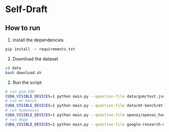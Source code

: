 # Self-Draft

## How to run

1. Install the dependencies
```bash
pip install -r requirements.txt
```

2. Download the dataset
```bash
cd data
bash download.sh
```

2. Run the script
```bash
# run gsm-100
CUDA_VISIBLE_DEVICES=1 python main.py --question-file data/gsm/test.jsonl --sample-number 100 --model-path meta-llama/Llama-2-7b-chat-hf
# run mt-bench
CUDA_VISIBLE_DEVICES=1 python main.py --question-file data/mt-bench/mt-bench.jsonl --sample-number -1 --model-path meta-llama/Llama-2-7b-chat-hf
# run humaneval
CUDA_VISIBLE_DEVICES=1 python main.py --question-file openai/openai_humaneval --sample-number -1 --model-path meta-llama/CodeLlama-7b-hf
# run mbpp
CUDA_VISIBLE_DEVICES=1 python main.py --question-file google-research-datasets/mbpp --sample-number 100 --model-path meta-llama/CodeLlama-7b-hf
```
